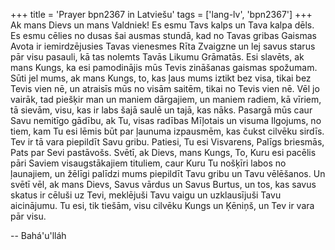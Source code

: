+++
title = 'Prayer bpn2367 in Latviešu'
tags = ['lang-lv', 'bpn2367']
+++
Ak mans Dievs un mans Valdniek! Es esmu Tavs kalps un Tava kalpa dēls. Es esmu cēlies no dusas šai ausmas stundā, kad no Tavas gribas Gaismas Avota ir iemirdzējusies Tavas vienesmes Rīta Zvaigzne un lej savus starus pār visu pasauli, kā tas nolemts Tavās Likumu Grāmatās.
Esi slavēts, ak mans Kungs, ka esi pamodinājis mūs Tevis zināšanas gaismas spožumam. Sūti jel mums, ak mans Kungs, to, kas ļaus mums iztikt bez visa, tikai bez Tevis vien nē, un atraisīs mūs no visām saitēm, tikai no Tevis vien nē. Vēl jo vairāk, tad piešķir man un maniem dārgajiem, un maniem radiem, kā vīriem, tā sievām, visu, kas ir labs šajā saulē un tajā, kas nāks. Pasargā mūs caur Savu nemitīgo gādību, ak Tu, visas radības Mīļotais un visuma Ilgojums, no tiem, kam Tu esi lēmis būt par ļaunuma izpausmēm, kas čukst cilvēku sirdīs. Tev ir tā vara piepildīt Savu gribu. Patiesi, Tu esi Visvarens, Palīgs briesmās, Pats par Sevi pastāvošs.
Svētī, ak Dievs, mans Kungs, To, Kuru esi pacēlis pāri Saviem visaugstākajiem tituliem, caur Kuru Tu nošķīri labos no ļaunajiem, un žēlīgi palīdzi mums piepildīt Tavu gribu un Tavu vēlēšanos. Un svētī vēl, ak mans Dievs, Savus vārdus un Savus Burtus, un tos, kas savus skatus ir cēluši uz Tevi, meklējuši Tavu vaigu un uzklausījuši Tavu aicinājumu. Tu esi, tik tiešām, visu cilvēku Kungs un Ķēniņš, un Tev ir vara pār visu.

-- Bahá'u'lláh
